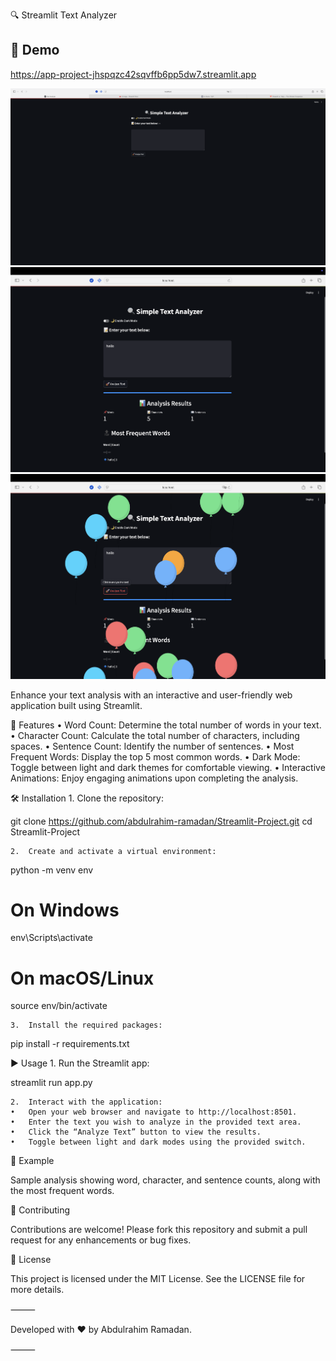 🔍 Streamlit Text Analyzer

## 📸 Demo

https://app-project-jhspqzc42sqvffb6pp5dw7.streamlit.app

![project demo](screenshot11.png)
![project demo](screenshot1.png)
![project demo](screenshot.png)


Enhance your text analysis with an interactive and user-friendly web application built using Streamlit.

🚀 Features
	•	Word Count: Determine the total number of words in your text.
	•	Character Count: Calculate the total number of characters, including spaces.
	•	Sentence Count: Identify the number of sentences.
	•	Most Frequent Words: Display the top 5 most common words.
	•	Dark Mode: Toggle between light and dark themes for comfortable viewing.
	•	Interactive Animations: Enjoy engaging animations upon completing the analysis.

🛠️ Installation
	1.	Clone the repository:

git clone https://github.com/abdulrahim-ramadan/Streamlit-Project.git
cd Streamlit-Project


	2.	Create and activate a virtual environment:

python -m venv env
# On Windows
env\Scripts\activate
# On macOS/Linux
source env/bin/activate


	3.	Install the required packages:

pip install -r requirements.txt



▶️ Usage
	1.	Run the Streamlit app:

streamlit run app.py


	2.	Interact with the application:
	•	Open your web browser and navigate to http://localhost:8501.
	•	Enter the text you wish to analyze in the provided text area.
	•	Click the “Analyze Text” button to view the results.
	•	Toggle between light and dark modes using the provided switch.

📄 Example

Sample analysis showing word, character, and sentence counts, along with the most frequent words.

🤝 Contributing

Contributions are welcome! Please fork this repository and submit a pull request for any enhancements or bug fixes.

📄 License

This project is licensed under the MIT License. See the LICENSE file for more details.

⸻

Developed with ❤️ by Abdulrahim Ramadan.

⸻

